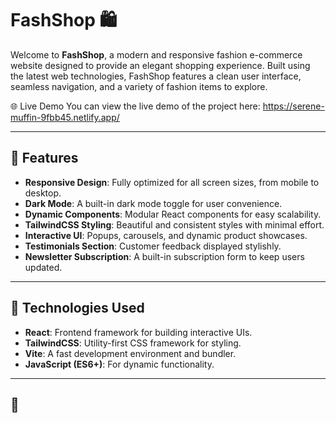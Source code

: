 # FashShop 🛍️  

Welcome to **FashShop**, a modern and responsive fashion e-commerce website designed to provide an elegant shopping experience. Built using the latest web technologies, FashShop features a clean user interface, seamless navigation, and a variety of fashion items to explore.

🌐 Live Demo
You can view the live demo of the project here:
https://serene-muffin-9fbb45.netlify.app/

---

## 🌟 Features  
- **Responsive Design**: Fully optimized for all screen sizes, from mobile to desktop.  
- **Dark Mode**: A built-in dark mode toggle for user convenience.  
- **Dynamic Components**: Modular React components for easy scalability.  
- **TailwindCSS Styling**: Beautiful and consistent styles with minimal effort.  
- **Interactive UI**: Popups, carousels, and dynamic product showcases.  
- **Testimonials Section**: Customer feedback displayed stylishly.  
- **Newsletter Subscription**: A built-in subscription form to keep users updated.  

---

## 🚀 Technologies Used  
- **React**: Frontend framework for building interactive UIs.  
- **TailwindCSS**: Utility-first CSS framework for styling.  
- **Vite**: A fast development environment and bundler.  
- **JavaScript (ES6+)**: For dynamic functionality.  

---

## 📂

